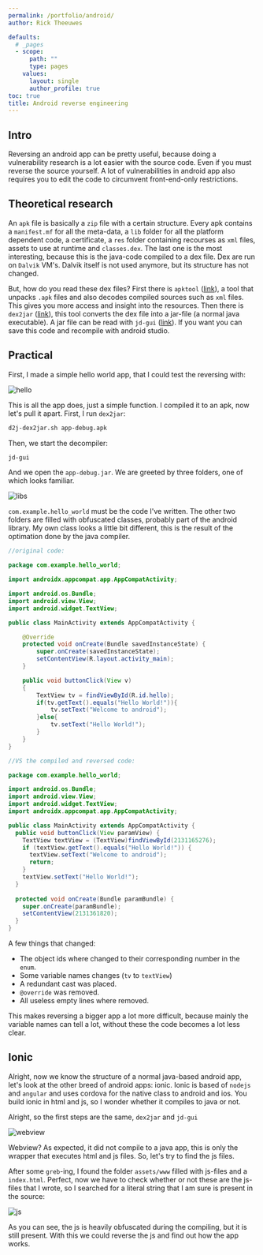 ```yaml
---
permalink: /portfolio/android/
author: Rick Theeuwes

defaults:
  # _pages
  - scope:
      path: ""
      type: pages
    values:
      layout: single
      author_profile: true
toc: true
title: Android reverse engineering
---
```


## Intro

Reversing an android app can be pretty useful, because doing a vulnerability research is a lot easier with the source code. Even if you must reverse the source yourself. A lot of vulnerabilities in android app also requires you to edit the code to circumvent front-end-only restrictions.

## Theoretical research

An `apk` file is basically a `zip` file with a certain structure. Every apk contains a `manifest.mf` for all the meta-data, a `lib` folder for all the platform dependent code, a certificate, a `res` folder containing recourses as `xml` files, assets to use at runtime and `classes.dex`. The last one is the most interesting, because this is the java-code compiled to a dex file. Dex are run on `Dalvik` VM's. Dalvik itself is not used anymore, but its structure has not changed.

But, how do you read these dex files? First there is `apktool` ([link](https://ibotpeaches.github.io/Apktool/documentation/)), a tool that unpacks `.apk` files and also decodes compiled sources such as `xml` files. This gives you more access and insight into the resources. Then there is `dex2jar` ([link](https://github.com/pxb1988/dex2jar)), this tool converts the dex file into a jar-file (a normal java executable). A jar file can be read with `jd-gui` ([link](http://java-decompiler.github.io/)). If you want you can save this code and recompile with android studio.

## Practical

First, I made a simple hello world app, that I could test the reversing with:

![hello](https://raw.githubusercontent.com/Riqky/riqky.github.io/master/assets/images/android/hello.gif)

This is all the app does, just a simple function. I compiled it to an apk, now let's pull it apart. First, I run `dex2jar`:

```bash
d2j-dex2jar.sh app-debug.apk
```

Then, we start the decompiler:

```bash
jd-gui
```

And we open the `app-debug.jar`. We are greeted by three folders, one of which looks familiar.

![libs](https://raw.githubusercontent.com/Riqky/riqky.github.io/master/assets/images/android/libs.png)

`com.example.hello_world` must be the code I've written. The other two folders are filled with obfuscated classes, probably part of the android library. My own class looks a little bit different, this is the result of the optimation done by the java compiler.

```java
//original code:

package com.example.hello_world;

import androidx.appcompat.app.AppCompatActivity;

import android.os.Bundle;
import android.view.View;
import android.widget.TextView;

public class MainActivity extends AppCompatActivity {

    @Override
    protected void onCreate(Bundle savedInstanceState) {
        super.onCreate(savedInstanceState);
        setContentView(R.layout.activity_main);
    }

    public void buttonClick(View v)
    {
        TextView tv = findViewById(R.id.hello);
        if(tv.getText().equals("Hello World!")){
            tv.setText("Welcome to android");
        }else{
            tv.setText("Hello World!");
        }
    }
}

//VS the compiled and reversed code:

package com.example.hello_world;

import android.os.Bundle;
import android.view.View;
import android.widget.TextView;
import androidx.appcompat.app.AppCompatActivity;

public class MainActivity extends AppCompatActivity {
  public void buttonClick(View paramView) {
    TextView textView = (TextView)findViewById(2131165276);
    if (textView.getText().equals("Hello World!")) {
      textView.setText("Welcome to android");
      return;
    }
    textView.setText("Hello World!");
  }
  
  protected void onCreate(Bundle paramBundle) {
    super.onCreate(paramBundle);
    setContentView(2131361820);
  }
}

```

A few things that changed:

- The object ids where changed to their corresponding number in the `enum`. 
- Some variable names changes (`tv` to `textView`)
- A redundant cast was placed.
- `@override` was removed.
- All useless empty lines where removed.

This makes reversing a bigger app a lot more difficult, because  mainly the variable names can tell a lot, without these the code becomes a lot less clear.

## Ionic

Alright, now we know the structure of a normal java-based android app, let's look at the other breed of android apps: ionic. Ionic is based of `nodejs` and `angular` and uses cordova for the native class to android and ios. You build ionic in html and js, so I wonder whether it compiles to java or not.

Alright, so the first steps are the same, `dex2jar` and `jd-gui`

![webview](https://raw.githubusercontent.com/Riqky/riqky.github.io/master/assets/images/android/webview.png)

Webview? As expected, it did not compile to a java app, this is only the wrapper that executes html and js files. So, let's try to find the js files.

After some `greb`-ing, I found the folder `assets/www` filled with js-files and a `index.html`. Perfect, now we have to check whether or not these are the js-files that I wrote, so I searched for a literal string that I am sure is present in the source:

![js](https://raw.githubusercontent.com/Riqky/riqky.github.io/master/assets/images/android/js.png)

As you can see, the js is heavily obfuscated during the compiling, but it is still present. With this we could reverse the js and find out how the app works. 